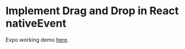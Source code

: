 # Implement Drag and Drop in React nativeEvent

Expo working demo [here](https://exp.host/@kfox/pixy-poc-dnd).
